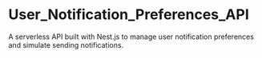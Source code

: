 # User_Notification_Preferences_API
A serverless API built with Nest.js to manage user notification preferences and simulate sending notifications. 
